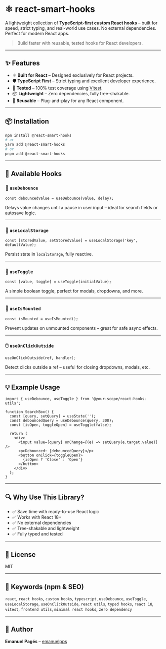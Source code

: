 # ⚛️ react-smart-hooks

A lightweight collection of **TypeScript-first custom React hooks** – built for speed, strict typing, and real-world use cases. No external dependencies. Perfect for modern React apps.

> Build faster with reusable, tested hooks for React developers.

---

## ✨ Features

- ⚛️ **Built for React** – Designed exclusively for React projects.
- 🛡️ **TypeScript First** – Strict typing and excellent developer experience.
- 🧪 **Tested** – 100% test coverage using [Vitest](https://vitest.dev/).
- 📦 **Lightweight** – Zero dependencies, fully tree-shakable.
- 🔌 **Reusable** – Plug-and-play for any React component.

---

## 📦 Installation

```bash
npm install @react-smart-hooks
# or
yarn add @react-smart-hooks
# or
pnpm add @react-smart-hooks
```

---

## 🧠 Available Hooks

### 🔁 `useDebounce`

```tsx
const debouncedValue = useDebounce(value, delay);
```

Delays value changes until a pause in user input – ideal for search fields or autosave logic.

---

### 💾 `useLocalStorage`

```tsx
const [storedValue, setStoredValue] = useLocalStorage('key', defaultValue);
```

Persist state in `localStorage`, fully reactive.

---

### 🔀 `useToggle`

```tsx
const [value, toggle] = useToggle(initialValue);
```

A simple boolean toggle, perfect for modals, dropdowns, and more.

---

### 🔎 `useIsMounted`

```tsx
const isMounted = useIsMounted();
```

Prevent updates on unmounted components – great for safe async effects.

---

### 🖱️ `useOnClickOutside`

```tsx
useOnClickOutside(ref, handler);
```

Detect clicks outside a ref – useful for closing dropdowns, modals, etc.

---

## 💡 Example Usage

```tsx
import { useDebounce, useToggle } from '@your-scope/react-hooks-utils';

function SearchBox() {
  const [query, setQuery] = useState('');
  const debouncedQuery = useDebounce(query, 300);
  const [isOpen, toggleOpen] = useToggle(false);

  return (
    <div>
      <input value={query} onChange={(e) => setQuery(e.target.value)} />
      <p>Debounced: {debouncedQuery}</p>
      <button onClick={toggleOpen}>
        {isOpen ? 'Close' : 'Open'}
      </button>
    </div>
  );
}
```

---

## 🔍 Why Use This Library?

- ✅ Save time with ready-to-use React logic
- ✅ Works with React 18+
- ✅ No external dependencies
- ✅ Tree-shakable and lightweight
- ✅ Fully typed and tested

---

## 📄 License

MIT

---

## 🔎 Keywords (npm & SEO)

`react`, `react hooks`, `custom hooks`, `typescript`, `useDebounce`, `useToggle`, `useLocalStorage`, `useOnClickOutside`, `react utils`, `typed hooks`, `react 18`, `vitest`, `frontend utils`, `minimal react hooks`, `zero dependency`

---

## 👤 Author

**Emanuel Pagés** – [emanuelpps](https://github.com/emanuelpps)
